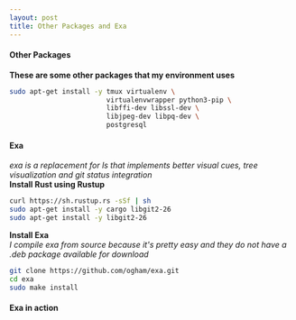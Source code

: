 ```yaml
---
layout: post
title: Other Packages and Exa
---
```

#### Other Packages
__These are some other packages that my environment uses__  
```bash
sudo apt-get install -y tmux virtualenv \
                        virtualenvwrapper python3-pip \
                        libffi-dev libssl-dev \
                        libjpeg-dev libpq-dev \
                        postgresql
```
#### Exa
_exa is a replacement for ls that implements better visual cues, tree visualization and git status integration_  
__Install Rust using Rustup__  

```bash
curl https://sh.rustup.rs -sSf | sh
sudo apt-get install -y cargo libgit2-26
sudo apt-get install -y libgit2-26
```
__Install Exa__  
_I compile exa from source because it's pretty easy and they do not have a .deb package available for download_  
```bash
git clone https://github.com/ogham/exa.git
cd exa
sudo make install
```
#### Exa in action
<script id="asciicast-229426" src="https://asciinema.org/a/229426.js" async></script>
